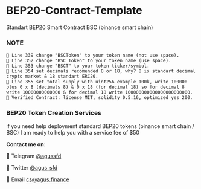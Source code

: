 # BEP20-Contract-Template
Standart BEP20 Smart Contract BSC (binance smart chain)

### NOTE

```
📝 Line 339 change "BSCToken" to your token name (not use space).
📝 Line 352 change "BSC Token" to your token name (use space).
📝 Line 353 change "BSCT" to your token ticker/symbol.
📝 Line 354 set decimals recomended 8 or 18, why? 8 is standart decimal crypto market & 18 standart ERC20.
📝 Line 355 set total supply with uint256 example 100k, write 100000 plus 0 x 8 (decimals 8) & 0 x 18 (for decimal 18) so for decimal 8 write 10000000000000 & for decimal 18 write 100000000000000000000000.
📝 Verified Contract: license MIT, solidity 0.5.16, optimized yes 200.

```
### BEP20 Token Creation Services

if you need help deployment standard BEP20 tokens (binance smart chain / BSC) I am ready to help you with a service fee of $50

<b>Contact me on:</b>

💬 Telegram <a href="https://t.me/agussfd">@agussfd</a>

👥 Twitter <a href="https://twitter.com/agus_sfd">@agus_sfd</a>

📧 Email <a href="mailto:cs@agus.finance" rel="nofollow">cs@agus.finance</a>
